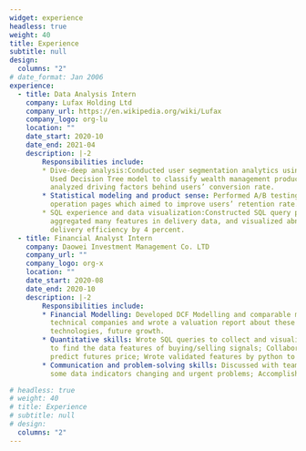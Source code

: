 ```yaml
---
widget: experience
headless: true
weight: 40
title: Experience
subtitle: null
design:
  columns: "2"
# date_format: Jan 2006
experience:
  - title: Data Analysis Intern
    company: Lufax Holding Ltd
    company_url: https://en.wikipedia.org/wiki/Lufax
    company_logo: org-lu
    location: ""
    date_start: 2020-10
    date_end: 2021-04
    description: |-2
        Responsibilities include:        
        * Dive-deep analysis:Conducted user segmentation analytics using machine learning models and statistical models;
          Used Decision Tree model to classify wealth management product users by location, income, age, and deeply
          analyzed driving factors behind users’ conversion rate.
        * Statistical modeling and product sense: Performed A/B testing and monitored metrics on measuring adjustments of
          operation pages which aimed to improve users’ retention rate.
        * SQL experience and data visualization:Constructed SQL query pipeline to update employees’ delivery data,
          aggregated many features in delivery data, and visualized abnormal delivery behaviors by Tableau, improved overall
          delivery efficiency by 4 percent.
  - title: Financial Analyst Intern
    company: Daowei Investment Management Co. LTD
    company_url: ""
    company_logo: org-x
    location: ""
    date_start: 2020-08
    date_end: 2020-10
    description: |-2
        Responsibilities include:        
        * Financial Modelling: Developed DCF Modelling and comparable multiple valuation to retail companies and
          technical companies and wrote a valuation report about these companies according to their background, promising
          technologies, future growth.
        * Quantitative skills: Wrote SQL queries to collect and visualize financial data, then used supervised learning model
          to find the data features of buying/selling signals; Collaborated with quants to dig features that can be added to
          predict futures price; Wrote validated features by python to optimize buying/selling orders.
        * Communication and problem-solving skills: Discussed with team members weekly to find solutions according to
          some data indicators changing and urgent problems; Accomplished delegated urgent assignments at a fast pace.

# headless: true
# weight: 40
# title: Experience
# subtitle: null
# design:
  columns: "2"
---
```


